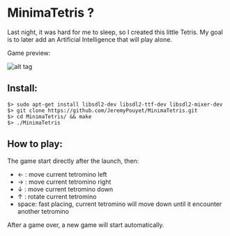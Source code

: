 # MinimaTetris ?

Last night, it was hard for me to sleep, so I created this little Tetris. My goal is to later add an Artificial Intelligence that will play alone.  

Game preview:  

![alt tag](https://github.com/JeremyPouyet/MinimaTetris/blob/master/imgs/preview.png)

## Install:

```
$> sudo apt-get install libsdl2-dev libsdl2-ttf-dev libsdl2-mixer-dev
$> git clone https://github.com/JeremyPouyet/MinimaTetris.git
$> cd MinimaTetris/ && make
$> ./MinimaTetris
```

## How to play:

The game start directly after the launch, then:  

* ← : move current tetromino left  
* → : move current tetromino right  
* ↓ : move current tetromino down  
* ↑ : rotate current tetromino  
* space: fast placing, current tetromino will move down until it encounter another tetromino  

After a game over, a new game will start automatically.
